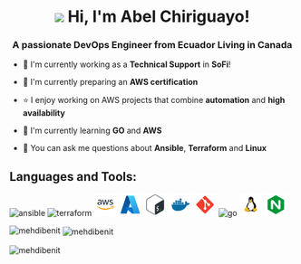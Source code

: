 <h1 align="center"><img src="https://raw.githubusercontent.com/iampavangandhi/iampavangandhi/master/gifs/Hi.gif" width="30px"> Hi, I'm Abel Chiriguayo!</h1>
<h3 align="center">A passionate DevOps Engineer from Ecuador Living in Canada</h3>

- 🏢 I'm currently working as a **Technical Support** in **SoFi**!
  
- 🌱 I'm currently preparing an **AWS certification**
  
- ⭐ I enjoy working on AWS projects that combine **automation** and **high availability**

- 🌱 I'm currently learning **GO** and **AWS**
  
- 💬 You can ask me questions about **Ansible**, **Terraform** and **Linux**

## Languages and Tools:
  <p align="left"> 
    <img src="img/ansible.svg" alt="ansible" width="40" height="40"/>
    <img src="img/terraform.svg" alt="terraform" width="40" height="40"/>
    <img src="img/aws.png" alt="aws" width="40" height="40"/>
    <img src="img/azure.png" alt="azure" width="40" height="40"/> 
    <img src="img/bash.png" alt="bash" width="40" height="40"/> 
    <img src="img/docker.svg" alt="docker" width="40" height="40"/>
    <img src="img/git.png" alt="git" width="40" height="40"/> </a> 
    <img src="img/go.png" alt="go" width="40" height="40"/>
    <img src="img/linux.png" alt="linux" width="40" height="40"/>
    <img src="img/nginx.png" alt="nginx" width="40" height="40"/></p>



<p><img align="left" src="https://github-readme-stats.vercel.app/api/top-langs?username=mehdibenit&show_icons=true&locale=en&layout=compact" alt="mehdibenit" /></p>

<p>&nbsp;<img align="center" src="https://github-readme-stats.vercel.app/api?username=mehdibenit&show_icons=true&locale=en" alt="mehdibenit" /></p>

<p><img align="center" src="https://github-readme-streak-stats.herokuapp.com/?user=mehdibenit&" alt="mehdibenit" /></p>


<!--
**gachirig/gachirig** is a ✨ _special_ ✨ repository because its `README.md` (this file) appears on your GitHub profile.

Here are some ideas to get you started:

- 🔭 I’m currently working on ...
- 🌱 I’m currently learning ...
- 👯 I’m looking to collaborate on ...
- 🤔 I’m looking for help with ...
- 💬 Ask me about ...
- 📫 How to reach me: ...
- 😄 Pronouns: ...
- ⚡ Fun fact: ...
-->
